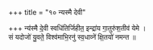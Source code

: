 +++
title = "१० न्यस्मै देवी"

+++
न्य॑स्मै दे॒वी स्वधि॑तिर्जिहीत॒ इन्द्रा॑य गा॒तुरु॑श॒तीव॑ येमे ।  
सं यदोजो॑ यु॒वते॒ विश्व॑माभि॒रनु॑ स्व॒धाव्ने॑ क्षि॒तयो॑ नमन्त ॥